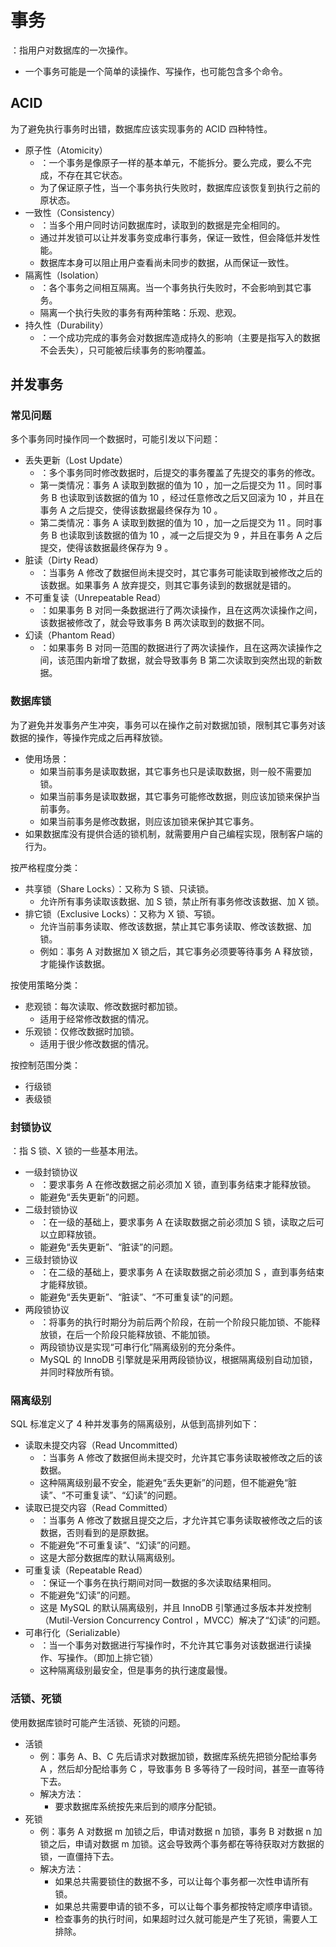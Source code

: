 # 事务

：指用户对数据库的一次操作。
- 一个事务可能是一个简单的读操作、写操作，也可能包含多个命令。

## ACID

为了避免执行事务时出错，数据库应该实现事务的 ACID 四种特性。
- 原子性（Atomicity）
  - ：一个事务是像原子一样的基本单元，不能拆分。要么完成，要么不完成，不存在其它状态。
  - 为了保证原子性，当一个事务执行失败时，数据库应该恢复到执行之前的原状态。
- 一致性（Consistency）
  - ：当多个用户同时访问数据库时，读取到的数据是完全相同的。
  - 通过并发锁可以让并发事务变成串行事务，保证一致性，但会降低并发性能。
  - 数据库本身可以阻止用户查看尚未同步的数据，从而保证一致性。
- 隔离性（Isolation）
  - ：各个事务之间相互隔离。当一个事务执行失败时，不会影响到其它事务。
  - 隔离一个执行失败的事务有两种策略：乐观、悲观。
- 持久性（Durability）
  - ：一个成功完成的事务会对数据库造成持久的影响（主要是指写入的数据不会丢失），只可能被后续事务的影响覆盖。

## 并发事务

### 常见问题

多个事务同时操作同一个数据时，可能引发以下问题：
- 丢失更新（Lost Update）
  - ：多个事务同时修改数据时，后提交的事务覆盖了先提交的事务的修改。
  - 第一类情况：事务 A 读取到数据的值为 10 ，加一之后提交为 11 。同时事务 B 也读取到该数据的值为 10 ，经过任意修改之后又回滚为 10 ，并且在事务 A 之后提交，使得该数据最终保存为 10 。
  - 第二类情况：事务 A 读取到数据的值为 10 ，加一之后提交为 11 。同时事务 B 也读取到该数据的值为 10 ，减一之后提交为 9 ，并且在事务 A 之后提交，使得该数据最终保存为 9 。
- 脏读（Dirty Read）
  - ：当事务 A 修改了数据但尚未提交时，其它事务可能读取到被修改之后的该数据。如果事务 A 放弃提交，则其它事务读到的数据就是错的。
- 不可重复读（Unrepeatable Read）
  - ：如果事务 B 对同一条数据进行了两次读操作，且在这两次读操作之间，该数据被修改了，就会导致事务 B 两次读取到的数据不同。
- 幻读（Phantom Read）
  - ：如果事务 B 对同一范围的数据进行了两次读操作，且在这两次读操作之间，该范围内新增了数据，就会导致事务 B 第二次读取到突然出现的新数据。

### 数据库锁

为了避免并发事务产生冲突，事务可以在操作之前对数据加锁，限制其它事务对该数据的操作，等操作完成之后再释放锁。
- 使用场景：
  - 如果当前事务是读取数据，其它事务也只是读取数据，则一般不需要加锁。
  - 如果当前事务是读取数据，其它事务可能修改数据，则应该加锁来保护当前事务。
  - 如果当前事务是修改数据，则应该加锁来保护其它事务。
- 如果数据库没有提供合适的锁机制，就需要用户自己编程实现，限制客户端的行为。

按严格程度分类：
- 共享锁（Share Locks）：又称为 S 锁、只读锁。
  - 允许所有事务读取该数据、加 S 锁，禁止所有事务修改该数据、加 X 锁。
- 排它锁（Exclusive Locks）：又称为 X 锁、写锁。
  - 允许当前事务读取、修改该数据，禁止其它事务读取、修改该数据、加锁。
  - 例如：事务 A 对数据加 X 锁之后，其它事务必须要等待事务 A 释放锁，才能操作该数据。

按使用策略分类：
- 悲观锁：每次读取、修改数据时都加锁。
  - 适用于经常修改数据的情况。
- 乐观锁：仅修改数据时加锁。
  - 适用于很少修改数据的情况。

按控制范围分类：
- 行级锁
- 表级锁

### 封锁协议

：指 S 锁、X 锁的一些基本用法。
- 一级封锁协议
  - ：要求事务 A 在修改数据之前必须加 X 锁，直到事务结束才能释放锁。
  - 能避免“丢失更新”的问题。
- 二级封锁协议
  - ：在一级的基础上，要求事务 A 在读取数据之前必须加 S 锁，读取之后可以立即释放锁。
  - 能避免“丢失更新”、“脏读”的问题。
- 三级封锁协议
  - ：在二级的基础上，要求事务 A 在读取数据之前必须加 S ，直到事务结束才能释放锁。
  - 能避免“丢失更新”、“脏读”、“不可重复读”的问题。
- 两段锁协议
  - ：将事务的执行时期分为前后两个阶段，在前一个阶段只能加锁、不能释放锁，在后一个阶段只能释放锁、不能加锁。
  - 两段锁协议是实现“可串行化”隔离级别的充分条件。
  - MySQL 的 InnoDB 引擎就是采用两段锁协议，根据隔离级别自动加锁，并同时释放所有锁。

### 隔离级别

SQL 标准定义了 4 种并发事务的隔离级别，从低到高排列如下：
- 读取未提交内容（Read Uncommitted）
  - ：当事务 A 修改了数据但尚未提交时，允许其它事务读取被修改之后的该数据。
  - 这种隔离级别最不安全，能避免“丢失更新”的问题，但不能避免“脏读”、“不可重复读”、“幻读”的问题。
- 读取已提交内容（Read Committed）
  - ：当事务 A 修改了数据且提交之后，才允许其它事务读取被修改之后的该数据，否则看到的是原数据。
  - 不能避免“不可重复读”、“幻读”的问题。
  - 这是大部分数据库的默认隔离级别。
- 可重复读（Repeatable Read）
  - ：保证一个事务在执行期间对同一数据的多次读取结果相同。
  - 不能避免“幻读”的问题。
  - 这是 MySQL 的默认隔离级别，并且 InnoDB 引擎通过多版本并发控制（Mutil-Version Concurrency Control ，MVCC）解决了“幻读”的问题。
- 可串行化（Serializable）
  - ：当一个事务对数据进行写操作时，不允许其它事务对该数据进行读操作、写操作。（即加上排它锁）
  - 这种隔离级别最安全，但是事务的执行速度最慢。

### 活锁、死锁

使用数据库锁时可能产生活锁、死锁的问题。
- 活锁
  - 例：事务 A、B、C 先后请求对数据加锁，数据库系统先把锁分配给事务 A ，然后却分配给事务 C ，导致事务 B 多等待了一段时间，甚至一直等待下去。
  - 解决方法：
    - 要求数据库系统按先来后到的顺序分配锁。
- 死锁
  - 例：事务 A 对数据 m 加锁之后，申请对数据 n 加锁，事务 B 对数据 n 加锁之后，申请对数据 m 加锁。这会导致两个事务都在等待获取对方数据的锁，一直僵持下去。
  - 解决方法：
    - 如果总共需要锁住的数据不多，可以让每个事务都一次性申请所有锁。
    - 如果总共需要申请的锁不多，可以让每个事务都按特定顺序申请锁。
    - 检查事务的执行时间，如果超时过久就可能是产生了死锁，需要人工排除。
